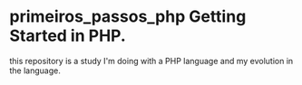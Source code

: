 # primeiros_passos_php Getting Started in PHP.
this repository is a study I'm doing with a PHP language and my evolution in the language.

